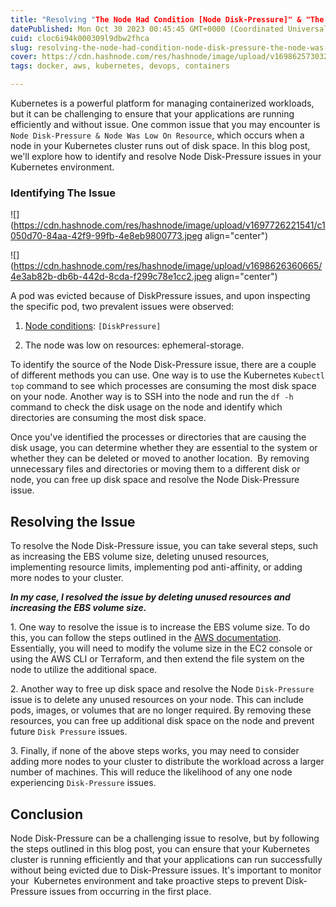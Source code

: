 ```yaml
---
title: "Resolving "The Node Had Condition [Node Disk-Pressure]" & "The Node Was Low On Resource: Ephemeral-storage" In Kubernetes"
datePublished: Mon Oct 30 2023 00:45:45 GMT+0000 (Coordinated Universal Time)
cuid: cloc6i94k000309l9dbw2fhca
slug: resolving-the-node-had-condition-node-disk-pressure-the-node-was-low-on-resource-ephemeral-storage-in-kubernetes
cover: https://cdn.hashnode.com/res/hashnode/image/upload/v1698625730328/77a0450a-370e-4244-89a5-e5c9c912d194.png
tags: docker, aws, kubernetes, devops, containers

---
```


Kubernetes is a powerful platform for managing containerized workloads, but it can be challenging to ensure that your applications are running efficiently and without issue. One common issue that you may encounter is `Node Disk-Pressure & Node Was Low On Resource`, which occurs when a node in your Kubernetes cluster runs out of disk space. In this blog post, we'll explore how to identify and resolve Node Disk-Pressure issues in your  Kubernetes environment.

### **Identifying The Issue**

![](https://cdn.hashnode.com/res/hashnode/image/upload/v1697726221541/c1050d70-84aa-42f9-99fb-4e8eb9800773.jpeg align="center")

![](https://cdn.hashnode.com/res/hashnode/image/upload/v1698626360665/4e3ab82b-db6b-442d-8cda-f299c78e1cc2.jpeg align="center")

A pod was evicted because of DiskPressure issues, and upon inspecting the specific pod, two prevalent issues were observed:

1. [Node conditions](https://kubernetes.io/docs/concepts/scheduling-eviction/node-pressure-eviction/#node-conditions): `[DiskPressure]`
    
2. The node was low on resources: ephemeral-storage.
    

To identify the source of the Node Disk-Pressure issue, there are a couple of different methods you can use. One way is to use the Kubernetes `Kubectl top` command to see which processes are consuming the most disk space on your node. Another way is to SSH into the node and run the `df -h` command to check the disk usage on the node and identify which directories are consuming the most disk space.

Once you've identified the processes or directories that are causing the disk usage, you can determine whether they are essential to the system or whether they can be deleted or moved to another location.  By removing unnecessary files and directories or moving them to a different disk or node, you can free up disk space and resolve the Node Disk-Pressure issue.

## **Resolving the Issue**

To resolve the Node Disk-Pressure issue, you can take several steps, such as increasing the EBS volume size, deleting unused resources, implementing resource limits, implementing pod anti-affinity, or adding more nodes to your cluster.

***In my case, I resolved the issue by deleting unused resources and increasing the EBS volume size.***

1\. One way to resolve the issue is to increase the EBS volume size. To do this, you can follow the steps outlined in the [AWS documentation](https://docs.aws.amazon.com/AWSEC2/latest/UserGuide/recognize-expanded-volume-linux.html). Essentially, you will need to modify the volume size in the EC2 console or using the AWS CLI or Terraform, and then extend the file system on the node to utilize the additional space.

2\. Another way to free up disk space and resolve the Node `Disk-Pressure` issue is to delete any unused resources on your node. This can include pods, images, or volumes that are no longer required. By removing these resources, you can free up additional disk space on the node and prevent future `Disk Pressure` issues.

3\. Finally, if none of the above steps works, you may need to consider adding more nodes to your cluster to distribute the workload across a larger number of machines. This will reduce the likelihood of any one node experiencing `Disk-Pressure` issues.

## **Conclusion**

Node Disk-Pressure can be a challenging issue to resolve, but by following the steps outlined in this blog post, you can ensure that your Kubernetes cluster is running efficiently and that your applications can run successfully without being evicted due to Disk-Pressure issues. It's important to monitor your  Kubernetes environment and take proactive steps to prevent Disk-Pressure issues from occurring in the first place.